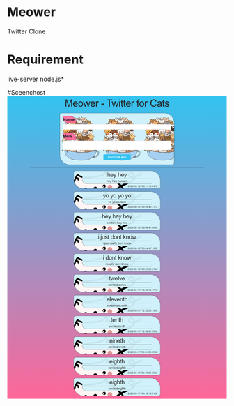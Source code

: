 # Meower
 Twitter Clone

# Requirement
live-server
node.js*

#Sceenchost
![Screenshot](demo/demo.png)

